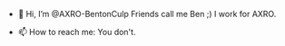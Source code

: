 - 👋 Hi, I’m @AXRO-BentonCulp
    Friends call me Ben ;)
    I work for AXRO.
    
- 📫 How to reach me:
    You don't.
